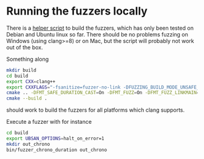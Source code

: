 # Running the fuzzers locally

There is a [helper script](build.sh) to build the fuzzers, which has only been
tested on Debian and Ubuntu linux so far. There should be no problems fuzzing on
Windows (using clang>=8) or on Mac, but the script will probably not work out of
the box.

Something along
```sh
mkdir build
cd build
export CXX=clang++
export CXXFLAGS="-fsanitize=fuzzer-no-link -DFUZZING_BUILD_MODE_UNSAFE_FOR_PRODUCTION= -g"
cmake .. -DFMT_SAFE_DURATION_CAST=On -DFMT_FUZZ=On -DFMT_FUZZ_LINKMAIN=Off -DFMT_FUZZ_LDFLAGS="-fsanitize=fuzzer"
cmake --build .
```
should work to build the fuzzers for all platforms which clang supports.

Execute a fuzzer with for instance
```sh
cd build
export UBSAN_OPTIONS=halt_on_error=1
mkdir out_chrono
bin/fuzzer_chrono_duration out_chrono
```
